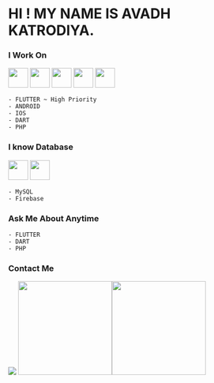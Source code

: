 # HI ! MY NAME IS AVADH KATRODIYA.
### I Work On
<code><img height="40" src="https://cdn-images-1.medium.com/max/1200/1*5-aoK8IBmXve5whBQM90GA.png"></code>
<code><img height="40" src="https://avatars.githubusercontent.com/u/1609975?s=280&v=4"></code>
<code><img height="40" src="https://upload.wikimedia.org/wikipedia/commons/thumb/6/64/Android_logo_2019_%28stacked%29.svg/1200px-Android_logo_2019_%28stacked%29.svg.png"></code>
<code><img height="40" src="https://upload.wikimedia.org/wikipedia/en/thumb/3/30/Java_programming_language_logo.svg/1200px-Java_programming_language_logo.svg.png"></code>
<code><img height="40" src="https://upload.wikimedia.org/wikipedia/commons/thumb/2/27/PHP-logo.svg/1200px-PHP-logo.svg.png"></code>
```
- FLUTTER ~ High Priority
- ANDROID
- IOS
- DART
- PHP
```
### I know Database
<code><img height="40" src="https://lintel-blogs-static-files.s3.amazonaws.com/wp-content/uploads/2021/06/01092052/MySQL-Logo.wine_.png"></code>
<code><img height="40" src="https://miro.medium.com/max/300/1*R4c8lHBHuH5qyqOtZb3h-w.png"></code>
```
- MySQL
- Firebase
```
### Ask Me About Anytime
```
- FLUTTER
- DART
- PHP
```
### Contact Me
<a href="https://mail.google.com/mail/u/0/#inbox"><img src="http://img.shields.io/badge/Gmail-adkatrodiya11@gmail.com-red?style=for-the-badge&logo=Gmail"></a>
<img height="190" src="https://github-readme-stats.vercel.app/api/top-langs/?username=avadhkatrodiya&theme=dark&hide_langs_below=1&layout=compact" /><img height="190" src="https://github-readme-stats.vercel.app/api?username=hardik2197&&show_icons=true&title_color=fff&icon_color=bb2acf&text_color=daf7dc&bg_color=151515" />
